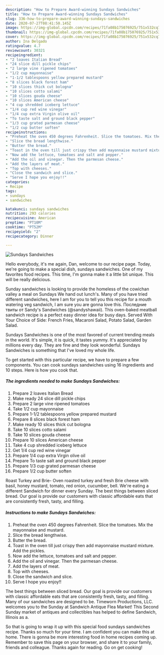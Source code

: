 ```yaml
---
description: "How to Prepare Award-winning Sundays Sandwiches"
title: "How to Prepare Award-winning Sundays Sandwiches"
slug: 336-how-to-prepare-award-winning-sundays-sandwiches
date: 2020-07-27T08:41:50.145Z
image: https://img-global.cpcdn.com/recipes/71fa08b175076925/751x532cq70/sundays-sandwiches-recipe-main-photo.jpg
thumbnail: https://img-global.cpcdn.com/recipes/71fa08b175076925/751x532cq70/sundays-sandwiches-recipe-main-photo.jpg
cover: https://img-global.cpcdn.com/recipes/71fa08b175076925/751x532cq70/sundays-sandwiches-recipe-main-photo.jpg
author: Ina Delgado
ratingvalue: 4.7
reviewcount: 30321
recipeingredient:
- "2 loaves Italian Bread"
- "24 slice dill pickle chips"
- "2 large vine ripened tomatoes"
- "1/2 cup mayonnaise"
- "1-1/2 tablespoons yellow prepared mustard"
- "8 slices black forest ham"
- "10 slices thick cut bologna"
- "10 slices cotto salami"
- "10 slices gouda cheese"
- "10 slices American cheese"
- "4 cup shredded iceberg lettuce"
- "1/4 cup red wine vinegar"
- "1/4 cup extra Virgin olive oil"
- "To taste salt and ground black pepper"
- "1/3 cup grated parmesan cheese"
- "1/2 cup butter soften"
recipeinstructions:
- "Preheat the oven 450 degrees Fahrenheit. Slice the tomatoes. Mix the mayonnaise and mustard."
- "Slice the bread lengthwise."
- "Butter the bread."
- "Toast in the oven till just crispy then add mayonnaise mustard mixture. Add the pickles."
- "Now add the lettuce, tomatoes and salt and pepper."
- "Add the oil and vinegar. Then the parmesan cheese."
- "Add the layers of meat."
- "Top with cheeses."
- "Close the sandwich and slice."
- "Serve I hope you enjoy!!"
categories:
- Recipe
tags:
- sundays
- sandwiches

katakunci: sundays sandwiches 
nutrition: 293 calories
recipecuisine: American
preptime: "PT10M"
cooktime: "PT52M"
recipeyield: "2"
recipecategory: Dinner

---
```



![Sundays Sandwiches](https://img-global.cpcdn.com/recipes/71fa08b175076925/751x532cq70/sundays-sandwiches-recipe-main-photo.jpg)

Hello everybody, it's me again, Dan, welcome to our recipe page. Today, we're going to make a special dish, sundays sandwiches. One of my favorites food recipes. This time, I'm gonna make it a little bit unique. This will be really delicious.

Sunday sandwiches is looking to provide the homeless of the cowichan valley a meal on Sundays We hand out lunch&#39;s. Many of you have tried different sandwiches, here I am for you to tell you this recipe for a mouth watering veg sandwich, I am sure you are gonna love this. Последние твиты от Sandy&#39;s Sandwiches (@sandyshawaii). This oven-baked meatball sandwich recipe is a perfect easy dinner idea for busy days. Served With Your Choice of Side: French Fries, Macaroni Salad, Potato Salad, Garden Salad.

Sundays Sandwiches is one of the most favored of current trending meals in the world. It's simple, it is quick, it tastes yummy. It's appreciated by millions every day. They are fine and they look wonderful. Sundays Sandwiches is something that I've loved my whole life.


To get started with this particular recipe, we have to prepare a few components. You can cook sundays sandwiches using 16 ingredients and 10 steps. Here is how you cook that.

<!--inarticleads1-->

##### The ingredients needed to make Sundays Sandwiches:

1. Prepare 2 loaves Italian Bread
1. Make ready 24 slice dill pickle chips
1. Prepare 2 large vine ripened tomatoes
1. Take 1/2 cup mayonnaise
1. Prepare 1-1/2 tablespoons yellow prepared mustard
1. Prepare 8 slices black forest ham
1. Make ready 10 slices thick cut bologna
1. Take 10 slices cotto salami
1. Take 10 slices gouda cheese
1. Prepare 10 slices American cheese
1. Take 4 cup shredded iceberg lettuce
1. Get 1/4 cup red wine vinegar
1. Prepare 1/4 cup extra Virgin olive oil
1. Prepare To taste salt and ground black pepper
1. Prepare 1/3 cup grated parmesan cheese
1. Prepare 1/2 cup butter soften


Roast Turkey and Brie- Oven roasted turkey and fresh Brie cheese with basil, honey mustard, tomato, red onion, cucumber, bell. We&#39;re eating a different Sandwich for dinner every Sunday. The best things between sliced bread. Our goal is provide our customers with classic affordable eats that are consistently fresh, tasty, and filling. 

<!--inarticleads2-->

##### Instructions to make Sundays Sandwiches:

1. Preheat the oven 450 degrees Fahrenheit. Slice the tomatoes. Mix the mayonnaise and mustard.
1. Slice the bread lengthwise.
1. Butter the bread.
1. Toast in the oven till just crispy then add mayonnaise mustard mixture. Add the pickles.
1. Now add the lettuce, tomatoes and salt and pepper.
1. Add the oil and vinegar. Then the parmesan cheese.
1. Add the layers of meat.
1. Top with cheeses.
1. Close the sandwich and slice.
1. Serve I hope you enjoy!!


The best things between sliced bread. Our goal is provide our customers with classic affordable eats that are consistently fresh, tasty, and filling. Many of our sandwiches are designed to be. Timeworn Productions, LLC. welcomes you to the Sunday at Sandwich Antique Flea Market! This Second Sunday market of antiques and collectibles has helped to define Sandwich, Illinois as a. 

So that is going to wrap it up with this special food sundays sandwiches recipe. Thanks so much for your time. I am confident you can make this at home. There is gonna be more interesting food in home recipes coming up. Remember to save this page on your browser, and share it to your family, friends and colleague. Thanks again for reading. Go on get cooking!

